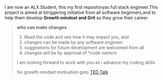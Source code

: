 I am now an ALX Student, this my first repositoryas full stack engineer.This project is aimed at btriggering initiative from all software beginners,and to help them develop **Growth mindset and Grit** as they grow their career.
>
>**who can make changes**
>
>1. Read the code and see how it may impact you, and
>2. changes can be made by any software engineer
>3. suggestions for future development are welcomed from all
>4. changes will be by approval of **code owners*
>
>I am looking forward to work with you as i advance my coding skills
>
>for growth mindset motivation goto [TED Talk](http://youtu.be/_X0mgOOSpLU)
